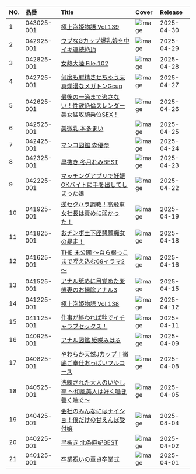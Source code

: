 |NO.|品番|Title|Cover|Release|
|:---|:---|:---|:---|:---|
1|043025-001|[極上泡姫物語 Vol.139](https://www.avmoive.top/index.php/archives/39236/)|![image](https://www.caribbeancom.com/moviepages/043025-001/images/l/001.jpg)|2025-04-30
2|042925-001|[ウブなGカップ爆乳娘を中イキ連続絶頂](https://www.avmoive.top/index.php/archives/39220/)|![image](https://www.caribbeancom.com/moviepages/042925-001/images/l/001.jpg)|2025-04-29
3|042825-001|[女熱大陸 File.102](https://www.avmoive.top/index.php/archives/39218/)|![image](https://www.caribbeancom.com/moviepages/042825-001/images/l/001.jpg)|2025-04-28
4|042725-001|[何度も射精させちゃう天真爛漫なメガトンGcup](https://www.avmoive.top/index.php/archives/39186/)|![image](https://www.caribbeancom.com/moviepages/042725-001/images/l/001.jpg)|2025-04-27
5|042625-001|[最後の一滴まで逃さない！性欲絶倫スレンダー美女猛攻騎乗位SEX！](https://www.avmoive.top/index.php/archives/34747/)|![image](https://www.caribbeancom.com/moviepages/042625-001/images/l_l.jpg)|2025-04-26
6|042525-001|[美微乳 本多まい](https://www.avmoive.top/index.php/archives/34748/)|![image](https://www.caribbeancom.com/moviepages/042525-001/images/l_l.jpg)|2025-04-25
7|042425-001|[マンコ図鑑 森優奈](https://www.avmoive.top/index.php/archives/34749/)|![image](https://www.caribbeancom.com/moviepages/042425-001/images/l_l.jpg)|2025-04-24
8|042325-001|[早抜き 冬月れみBEST](https://www.avmoive.top/index.php/archives/34750/)|![image](https://www.caribbeancom.com/moviepages/042325-001/images/l_l.jpg)|2025-04-23
9|042225-001|[マッチングアプリで妊娠OKバイトに手を出してしまった娘](https://www.avmoive.top/index.php/archives/34751/)|![image](https://www.caribbeancom.com/moviepages/042225-001/images/l_l.jpg)|2025-04-22
10|041925-001|[逆セクハラ調教！高飛車女社長は責めに弱かった！](https://www.avmoive.top/index.php/archives/34752/)|![image](https://www.caribbeancom.com/moviepages/041925-001/images/l_l.jpg)|2025-04-19
11|041825-001|[おチンポ土下座懇願痴女の暴走！](https://www.avmoive.top/index.php/archives/34753/)|![image](https://www.caribbeancom.com/moviepages/041825-001/images/l_l.jpg)|2025-04-18
12|041625-001|[THE 未公開 ～自ら根っこまで咥え込む69イラマ2～](https://www.avmoive.top/index.php/archives/34754/)|![image](https://www.caribbeancom.com/moviepages/041625-001/images/l_l.jpg)|2025-04-16
13|041525-001|[アナル舐めに目覚めた変態妻のお掃除アナル3](https://www.avmoive.top/index.php/archives/34755/)|![image](https://www.caribbeancom.com/moviepages/041525-001/images/l_l.jpg)|2025-04-15
14|041225-001|[極上泡姫物語 Vol.138](https://www.avmoive.top/index.php/archives/34756/)|![image](https://www.caribbeancom.com/moviepages/041225-001/images/l_l.jpg)|2025-04-12
15|041125-001|[仕事が終われば秒でイチャラブセックス！](https://www.avmoive.top/index.php/archives/34757/)|![image](https://www.caribbeancom.com/moviepages/041125-001/images/l_l.jpg)|2025-04-11
16|040925-001|[アナル図鑑 姫咲みはる](https://www.avmoive.top/index.php/archives/34758/)|![image](https://www.caribbeancom.com/moviepages/040925-001/images/l_l.jpg)|2025-04-09
17|040825-001|[やわらか天然Jカップ！徹底ご奉仕おっぱいフルコース](https://www.avmoive.top/index.php/archives/34759/)|![image](https://www.caribbeancom.com/moviepages/040825-001/images/l_l.jpg)|2025-04-08
18|040525-001|[洗練された大人のいやし亭 ～和風美人は好く囁き善く喘ぐ～](https://www.avmoive.top/index.php/archives/34760/)|![image](https://www.caribbeancom.com/moviepages/040525-001/images/l_l.jpg)|2025-04-05
19|040425-001|[会社のみんなにはナイショ！僕だけの甘えんぼ受付嬢](https://www.avmoive.top/index.php/archives/34761/)|![image](https://www.caribbeancom.com/moviepages/040425-001/images/l_l.jpg)|2025-04-04
20|040225-001|[早抜き 北条麻妃BEST](https://www.avmoive.top/index.php/archives/34762/)|![image](https://www.caribbeancom.com/moviepages/040225-001/images/l_l.jpg)|2025-04-02
21|040125-001|[卒業祝いの童貞卒業式](https://www.avmoive.top/index.php/archives/34763/)|![image](https://www.caribbeancom.com/moviepages/040125-001/images/l_l.jpg)|2025-04-01